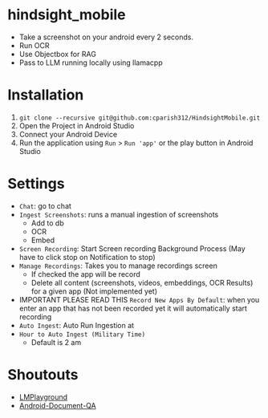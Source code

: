 # hindsight_mobile
* Take a screenshot on your android every 2 seconds.
* Run OCR
* Use Objectbox for RAG
* Pass to LLM running locally using llamacpp

# Installation
1. `git clone --recursive git@github.com:cparish312/HindsightMobile.git`
2. Open the Project in Android Studio
3. Connect your Android Device
4. Run the application using `Run` > `Run 'app'` or the play button in Android Studio

# Settings
* `Chat`: go to chat
* `Ingest Screenshots`: runs a manual ingestion of screenshots
  * Add to db
  * OCR
  * Embed
* `Screen Recording`: Start Screen recording Background Process (May have to click stop on Notification to stop)
* `Manage Recordings`: Takes you to manage recordings screen
  * If checked the app will be record
  * Delete all content (screenshots, videos, embeddings, OCR Results) for a given app (Not implemented yet)
* IMPORTANT PLEASE READ THIS `Record New Apps By Default`: when you enter an app that has not been
    recorded yet it will automatically start recording
* `Auto Ingest`: Auto Run Ingestion at 
* `Hour to Auto Ingest (Military Time)`
  * Default is 2 am

# Shoutouts
* [LMPlayground](https://github.com/andriydruk/LMPlayground/tree/main)
* [Android-Document-QA](https://github.com/shubham0204/Android-Document-QA/tree/main)